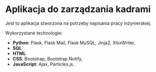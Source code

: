 # Aplikacja do zarządzania kadrami

Jest to aplikacja stworzona na potrzeby napisania pracy inżynierskiej. 

Wykorzystane technologie:
  - **Python**:
      Flask,
      Flask Mail,
      Flask MySQL,
      Jinja2,
      XlsxWriter,
  - **SQL**
  - **HTML**
  - **CSS**:
    Bootstrap,
    Bootstrap Notify,
  - **JavaScript**:
    Ajax,
    Particles.js.
